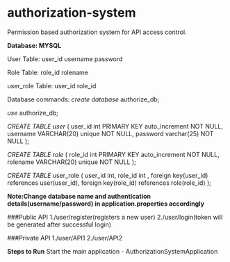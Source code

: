 # authorization-system
Permission based authorization system for API access control.

**Database: MYSQL**

User Table:
user_id
username
password

Role Table:
role_id
rolename

user_role Table:
user_id
role_id

Database commands:
_create database_ authorize_db;

_use_ authorize_db;

_CREATE TABLE user_
(
user_id int PRIMARY KEY auto_increment NOT NULL,
username VARCHAR(20) unique NOT NULL,
password varchar(25) NOT NULL
);

_CREATE TABLE role_
(
role_id int PRIMARY KEY auto_increment NOT NULL,
rolename VARCHAR(20) unique NOT NULL
);

_CREATE TABLE_ user_role
(
user_id int,
role_id int ,
foreign key(user_id) references user(user_id),
foreign key(role_id) references role(role_id)
);

**Note:Change database name and authentication details(username/password) in application.properties accordingly**

###Public API
1./user/register(registers a new user)
2./user/login(token will be generated after successful login)

###Private API
1./user/API1
2./user/API2

**Steps to Run**
Start the main application - AuthorizationSystemApplication